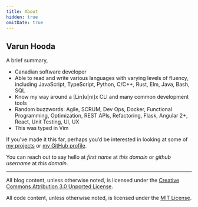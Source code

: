 ```yaml
---
title: About
hidden: true
omitDate: true
---
```

<!-- hidden: prevent hugo from adding this as a blog article -->
<!-- omitDate: don't show a date -->

## Varun Hooda

A brief summary,

- Canadian software developer
- Able to read and write various languages with varying levels of fluency,
  including JavaScript, TypeScript, Python, C/C++, Rust, Elm, Java, Bash, SQL
- Know my way around a [Lin]u[ni]x CLI and many common development tools
- Random buzzwords: Agile, SCRUM, Dev Ops, Docker, Functional Programming,
  Optimization, REST APIs, Refactoring, Flask, Angular 2+, React,
  Unit Testing, UI, UX
- This was typed in Vim

If you’ve made it this far, perhaps you’d be interested in looking at some of [my
projects](/projects) or [my GitHub profile](https://github.com/francium).

You can reach out to say hello at *first name* at *this domain* or *github username* at
*this domain*.

---

All blog content, unless otherwise noted, is licensed under the [Creative Commons Attribution
3.0 Unported License](https://creativecommons.org/licenses/by/3.0/deed.en_US).

All code content, unless otherwise noted, is licensed under the [MIT
License](https://opensource.org/licenses/MIT).
